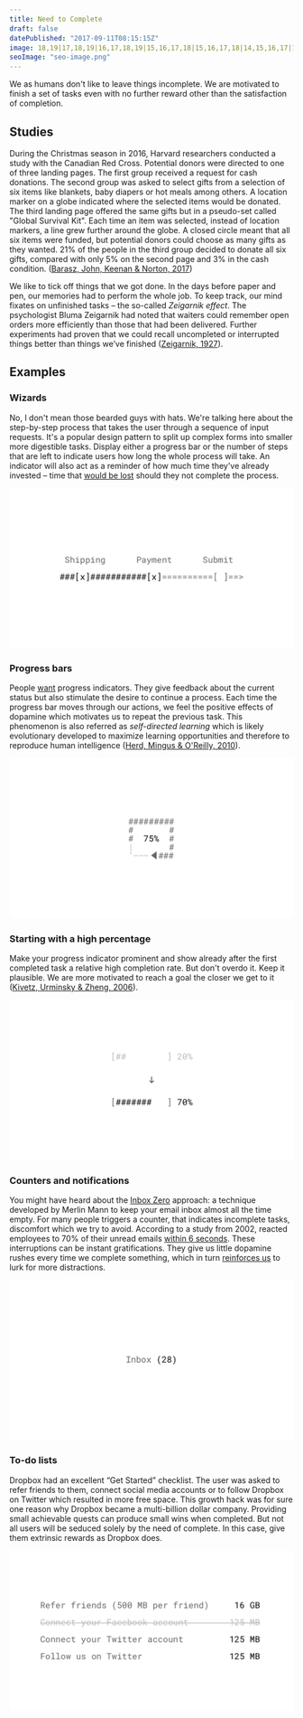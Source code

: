 ```yaml
---
title: Need to Complete
draft: false
datePublished: "2017-09-11T08:15:15Z"
image: 18,19|17,18,19|16,17,18,19|15,16,17,18|15,16,17,18|14,15,16,17|13,14,15,16,17|12,13,14,15,16|12,13,14,15|11,12,13,14,15|10,11,12,13,14|9,10,11,12,13|3,4,9,10,11,12,13|2,3,4,5,8,9,10,11,12|2,3,4,5,6,7,8,9,10,11|3,4,5,6,7,8,9,10,11|4,5,6,7,8,9,10|5,6,7,8,9|6,7,8|
seoImage: "seo-image.png"
---
```


We as humans don't like to leave things incomplete. We are motivated to finish a set of tasks even with no further reward other than the satisfaction of completion.


## Studies

During the Christmas season in 2016, Harvard researchers conducted a study with the Canadian Red Cross. Potential donors were directed to one of three landing pages. The first group received a request for cash donations. The second group was asked to select gifts from a selection of six items like blankets, baby diapers or hot meals among others. A location marker on a globe indicated where the selected items would be donated. The third landing page offered the same gifts but in a pseudo-set called "Global Survival Kit". Each time an item was selected, instead of location markers, a line grew further around the globe. A closed circle meant that all six items were funded, but potential donors could choose as many gifts as they wanted. 21% of the people in the third group decided to donate all six gifts, compared with only 5% on the second page and 3% in the cash condition. ([Barasz, John, Keenan & Norton, 2017](http://www.hbs.edu/faculty/Pages/item.aspx?num=52665))

We like to tick off things that we got done. In the days before paper and pen, our memories had to perform the whole job. To keep track, our mind fixates on unfinished tasks – the so-called *Zeigarnik effect*. The psychologist Bluma Zeigarnik had noted that waiters could remember open orders more efficiently than those that had been delivered. Further experiments had proven that we could recall uncompleted or interrupted things better than things we’ve finished ([Zeigarnik, 1927](http://codeblab.com/wp-content/uploads/2009/12/On-Finished-and-Unfinished-Tasks.pdf)).


## Examples


### Wizards
No, I don't mean those bearded guys with hats. We're talking here about the step-by-step process that takes the user through a sequence of input requests. It's a popular design pattern to split up complex forms into smaller more digestible tasks. Display either a progress bar or the number of steps that are left to indicate users how long the whole process will take. An indicator will also act as a reminder of how much time they've already invested – time that [would be lost](/loss-aversion/) should they not complete the process.

![Need to Complete Example: Wizards](01-wizards.png)


### Progress bars
People [want](http://dl.acm.org/citation.cfm?id=317459) progress indicators. They give feedback about the current status but also stimulate the desire to continue a process. Each time the progress bar moves through our actions, we feel the positive effects of dopamine which motivates us to repeat the previous task. This phenomenon is also referred as *self-directed learning* which is likely evolutionary developed to maximize learning opportunities and therefore to reproduce human intelligence ([Herd, Mingus & O'Reilly, 2010](https://grey.colorado.edu/mediawiki/sites/mingus/images/c/c0/HerdMingusOReilly10.pdf)).

![Need to Complete Example: Progress bars](02-progress-bars.png)


### Starting with a high percentage
Make your progress indicator prominent and show already after the first completed task a relative high completion rate. But don't overdo it. Keep it plausible. We are more motivated to reach a goal the closer we get to it ([Kivetz, Urminsky & Zheng, 2006](http://www.quilageo.com/wp-content/uploads/2013/07/Goal-Gradient_Illusionary_Goal_Progress.pdf)).

![Need to Complete Example: Starting with a high percentage](03-starting-with-high-percentage.png)


### Counters and notifications
You might have heard about the [Inbox Zero](https://www.youtube.com/watch?v=z9UjeTMb3Yk) approach: a technique developed by Merlin Mann to keep your email inbox almost all the time empty. For many people triggers a counter, that indicates incomplete tasks, discomfort which we try to avoid. According to a study from 2002, reacted employees to 70% of their unread emails [within 6 seconds](https://dspace.lboro.ac.uk/dspace-jspui/bitstream/2134/489/3/Ease%2525202002%252520Jackson.pdf). These interruptions can be instant gratifications. They give us little dopamine rushes every time we complete something, which in turn [reinforces us](/rewards/) to lurk for more distractions.

![Need to Complete Example: Counters and notifications](04-counters-notifications.png)


### To-do lists
Dropbox had an excellent “Get Started” checklist. The user was asked to refer friends to them, connect social media accounts or to follow Dropbox on Twitter which resulted in more free space. This growth hack was for sure one reason why Dropbox became a multi-billion dollar company. Providing small achievable quests can produce small wins when completed. But not all users will be seduced solely by the need of complete. In this case, give them extrinsic rewards as Dropbox does.

![Need to Complete Example: To-do lists](05-to-do-lists.png)
